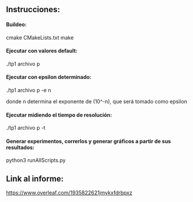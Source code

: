 ## Instrucciones:

#### Buildeo:
cmake CMakeLists.txt
make

#### Ejecutar con valores default:
./tp1 archivo p

#### Ejecutar con epsilon determinado:
./tp1 archivo p -e n

donde n determina el exponente de (10^-n), que será tomado como epsilon

#### Ejecutar midiendo el tiempo de resolución:
./tp1 archivo p -t

#### Generar experimentos, correrlos y generar gráficos a partir de sus resultados:
python3 runAllScripts.py

## Link al informe:
https://www.overleaf.com/1935822621jmykxfdrbpxz
